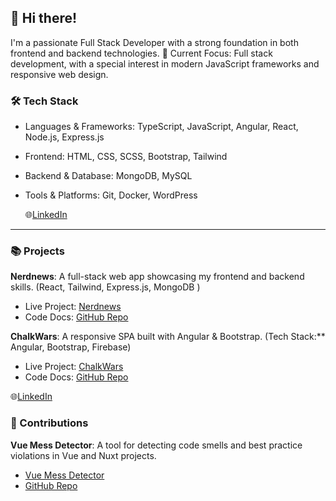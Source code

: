 ## 👋 Hi there!

I'm a passionate Full Stack Developer with a strong foundation in both frontend and backend technologies. 
🔭 Current Focus: Full stack development, with a special interest in modern JavaScript frameworks and responsive web design.

### 🛠️ Tech Stack
- Languages & Frameworks: TypeScript, JavaScript, Angular, React, Node.js, Express.js
- Frontend: HTML, CSS, SCSS, Bootstrap, Tailwind
- Backend & Database: MongoDB, MySQL
- Tools & Platforms: Git, Docker, WordPress

  🌐[LinkedIn](https://www.linkedin.com/in/sagi-daniel/)
  
---
### 📚 Projects

**Nerdnews**: A full-stack web app showcasing my frontend and backend skills.  (React, Tailwind, Express.js, MongoDB )
- Live Project: [Nerdnews](https://nerdnews.hu/home)  
- Code Docs: [GitHub Repo](https://github.com/sagi-daniel/nerdnews-fsApi/blob/main/README.md)

**ChalkWars**: A responsive SPA built with Angular & Bootstrap.  (Tech Stack:** Angular, Bootstrap, Firebase)
- Live Project: [ChalkWars](https://echo-angular-project.web.app/login)  
- Code Docs: [GitHub Repo](https://github.com/sagi-daniel/ChalkWars-firebase-angular/blob/master/README.md)

🌐[LinkedIn](https://www.linkedin.com/in/sagi-daniel/)


### 🤝 Contributions

**Vue Mess Detector**:
A tool for detecting code smells and best practice violations in Vue and Nuxt projects.
- [Vue Mess Detector](https://vue-mess-detector.webmania.cc/)
- [GitHub Repo](https://github.com/rrd108/vue-mess-detector/tree/main)  
